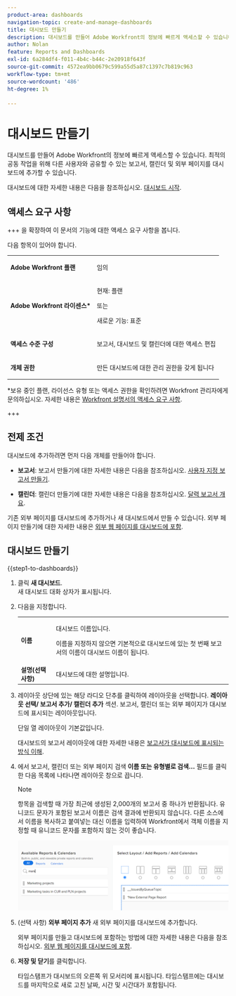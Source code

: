 ```yaml
---
product-area: dashboards
navigation-topic: create-and-manage-dashboards
title: 대시보드 만들기
description: 대시보드를 만들어 Adobe Workfront의 정보에 빠르게 액세스할 수 있습니다. 최적의 공동 작업을 위해 다른 사용자와 공유할 수 있는 보고서, 캘린더 및 외부 페이지를 대시보드에 추가할 수 있습니다.
author: Nolan
feature: Reports and Dashboards
exl-id: 6a284df4-f011-4b4c-b44c-2e20918f643f
source-git-commit: 4572ea9bb0679c599a55d5a87c1397c7b819c963
workflow-type: tm+mt
source-wordcount: '486'
ht-degree: 1%

---
```


# 대시보드 만들기

<!--Audited: 01/2024-->

대시보드를 만들어 Adobe Workfront의 정보에 빠르게 액세스할 수 있습니다. 최적의 공동 작업을 위해 다른 사용자와 공유할 수 있는 보고서, 캘린더 및 외부 페이지를 대시보드에 추가할 수 있습니다.

대시보드에 대한 자세한 내용은 다음을 참조하십시오. [대시보드 시작](../../../reports-and-dashboards/dashboards/understanding-dashboards/get-started-dashboards.md).

## 액세스 요구 사항

+++ 을 확장하여 이 문서의 기능에 대한 액세스 요구 사항을 봅니다.

다음 항목이 있어야 합니다.

<table style="table-layout:auto">
 <col> 
 </col> 
 <col> 
 </col> 
 <tbody> 
  <tr> 
   <td> <p><strong>Adobe Workfront 플랜</strong></p> </td> 
   <td>임의</td> 
  </tr> 
  <tr> 
   <td> <p><strong>Adobe Workfront 라이센스*</strong></p> </td> 
   <td> <p>현재: 플랜 </p>
   또는
   <p>새로운 기능: 표준 </p> </td> 
  </tr> 
  <tr> 
   <td><strong>액세스 수준 구성</strong> </td> 
   <td> <p>보고서, 대시보드 및 캘린더에 대한 액세스 편집</p> </td> 
  </tr> 
  <tr> 
   <td> <p><strong>개체 권한</strong> </p> </td> 
   <td> <p>만든 대시보드에 대한 관리 권한을 갖게 됩니다</p> </td> 
  </tr> 
 </tbody> 
</table>

*보유 중인 플랜, 라이선스 유형 또는 액세스 권한을 확인하려면 Workfront 관리자에게 문의하십시오. 자세한 내용은 [Workfront 설명서의 액세스 요구 사항](/help/quicksilver/administration-and-setup/add-users/access-levels-and-object-permissions/access-level-requirements-in-documentation.md).

+++

## 전제 조건

대시보드에 추가하려면 먼저 다음 개체를 만들어야 합니다.

* **보고서**: 보고서 만들기에 대한 자세한 내용은 다음을 참조하십시오. [사용자 지정 보고서 만들기](../../../reports-and-dashboards/reports/creating-and-managing-reports/create-custom-report.md).

* **캘린더**: 캘린더 만들기에 대한 자세한 내용은 다음을 참조하십시오. [달력 보고서 개요](../../../reports-and-dashboards/reports/calendars/calendar-reports-overview.md).

기존 외부 페이지를 대시보드에 추가하거나 새 대시보드에서 만들 수 있습니다. 외부 페이지 만들기에 대한 자세한 내용은 [외부 웹 페이지를 대시보드에 포함](../../../reports-and-dashboards/dashboards/creating-and-managing-dashboards/embed-external-web-page-dashboard.md).

## 대시보드 만들기

{{step1-to-dashboards}}

1. 클릭 **새 대시보드**.\
   새 대시보드 대화 상자가 표시됩니다.

1. 다음을 지정합니다.

   <table style="table-layout:auto">
    <col>
    <col>
    <tbody>
     <tr>
      <td role="rowheader"><strong>이름</strong></td>
      <td><p>대시보드 이름입니다.</p><p>이름을 지정하지 않으면 기본적으로 대시보드에 있는 첫 번째 보고서의 이름이 대시보드 이름이 됩니다.</p></td>
     </tr>
     <tr>
      <td role="rowheader"><strong>설명(선택 사항)</strong></td>
      <td>대시보드에 대한 설명입니다.</td>
     </tr>
    </tbody>
   </table>

1. 레이아웃 상단에 있는 해당 라디오 단추를 클릭하여 레이아웃을 선택합니다. **레이아웃 선택/ 보고서 추가/ 캘린더 추가** 섹션. 보고서, 캘린더 또는 외부 페이지가 대시보드에 표시되는 레이아웃입니다.

   단일 열 레이아웃이 기본값입니다.

   대시보드의 보고서 레이아웃에 대한 자세한 내용은 [보고서가 대시보드에 표시되는 방식 이해](../../../reports-and-dashboards/dashboards/understanding-dashboards/understand-how-reports-display-dashboard.md).

   <!--
   Consider adding the information from this article above here, at some point, instead of linking to it.)
   -->

1. 에서 보고서, 캘린더 또는 외부 페이지 검색 **이름 또는 유형별로 검색...** 필드를 클릭한 다음 목록에 나타나면 레이아웃 창으로 끕니다.

   >[!NOTE]
   >
   >항목을 검색할 때 가장 최근에 생성된 2,000개의 보고서 중 하나가 반환됩니다. 유니코드 문자가 포함된 보고서 이름은 검색 결과에 반환되지 않습니다. 다른 소스에서 이름을 복사하고 붙여넣는 대신 이름을 입력하여 Workfront에서 객체 이름을 지정할 때 유니코드 문자를 포함하지 않는 것이 좋습니다.

   ![보고서 검색](assets/qs-new-dashboard-ui-0722.png)

1. (선택 사항) **외부 페이지 추가** 새 외부 페이지를 대시보드에 추가합니다.

   외부 페이지를 만들고 대시보드에 포함하는 방법에 대한 자세한 내용은 다음을 참조하십시오. [외부 웹 페이지를 대시보드에 포함](../../../reports-and-dashboards/dashboards/creating-and-managing-dashboards/embed-external-web-page-dashboard.md).

1. **저장 및 닫기**&#x200B;를 클릭합니다.

   타임스탬프가 대시보드의 오른쪽 위 모서리에 표시됩니다. 타임스탬프에는 대시보드를 마지막으로 새로 고친 날짜, 시간 및 시간대가 포함됩니다.
